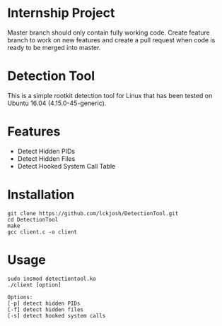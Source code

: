 # Internship Project
Master branch should only contain fully working code. Create feature branch to work on new features and create a pull request when code is ready to be merged into master.

# Detection Tool
This is a simple rootkit detection tool for Linux that has been tested on Ubuntu 16.04 (4.15.0-45-generic). 

# Features
- Detect Hidden PIDs
- Detect Hidden Files
- Detect Hooked System Call Table

# Installation
```
git clone https://github.com/lckjosh/DetectionTool.git
cd DetectionTool
make
gcc client.c -o client
```
# Usage
```
sudo insmod detectiontool.ko
./client [option]

Options:
[-p] detect hidden PIDs
[-f] detect hidden files
[-s] detect hooked system calls
```

